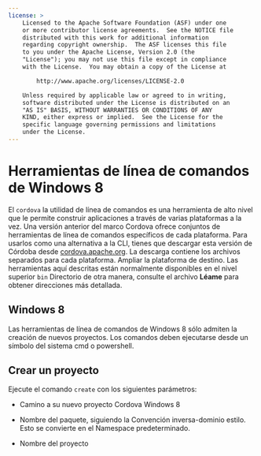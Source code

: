 ```yaml
---
license: >
    Licensed to the Apache Software Foundation (ASF) under one
    or more contributor license agreements.  See the NOTICE file
    distributed with this work for additional information
    regarding copyright ownership.  The ASF licenses this file
    to you under the Apache License, Version 2.0 (the
    "License"); you may not use this file except in compliance
    with the License.  You may obtain a copy of the License at

        http://www.apache.org/licenses/LICENSE-2.0

    Unless required by applicable law or agreed to in writing,
    software distributed under the License is distributed on an
    "AS IS" BASIS, WITHOUT WARRANTIES OR CONDITIONS OF ANY
    KIND, either express or implied.  See the License for the
    specific language governing permissions and limitations
    under the License.
---
```


# Herramientas de línea de comandos de Windows 8

El `cordova` la utilidad de línea de comandos es una herramienta de alto nivel que le permite construir aplicaciones a través de varias plataformas a la vez. Una versión anterior del marco Cordova ofrece conjuntos de herramientas de línea de comandos específicos de cada plataforma. Para usarlos como una alternativa a la CLI, tienes que descargar esta versión de Córdoba desde [cordova.apache.org][1]. La descarga contiene los archivos separados para cada plataforma. Ampliar la plataforma de destino. Las herramientas aquí descritas están normalmente disponibles en el nivel superior `bin` Directorio de otra manera, consulte el archivo **Léame** para obtener direcciones más detallada.

 [1]: http://cordova.apache.org

## Windows 8

Las herramientas de línea de comandos de Windows 8 sólo admiten la creación de nuevos proyectos. Los comandos deben ejecutarse desde un símbolo del sistema cmd o powershell.

## Crear un proyecto

Ejecute el comando `create` con los siguientes parámetros:

*   Camino a su nuevo proyecto Cordova Windows 8

*   Nombre del paquete, siguiendo la Convención inversa-dominio estilo. Esto se convierte en el Namespace predeterminado.

*   Nombre del proyecto